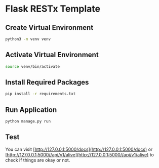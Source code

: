 # Flask RESTx Template

## Create Virtual Environment

```bash
python3 -m venv venv
```

## Activate Virtual Environment

```bash
source venv/bin/activate
```

## Install Required Packages

```bash
pip install -r requirements.txt
```

## Run Application

```bash
python manage.py run
```

## Test

You can visit [http://127.0.0.1:5000/docs](http://127.0.0.1:5000/docs) or [http://127.0.0.1:5000//api/v1/alive](http://127.0.0.1:5000//api/v1/alive) to check if things are okay or not.
